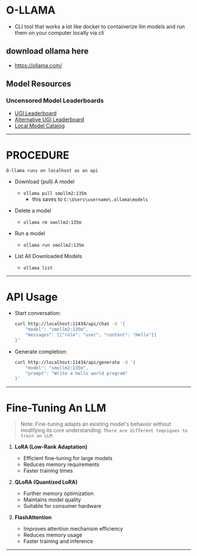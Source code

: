 # O-LLAMA
- CLI tool that works a lot like docker to containerize llm models and run them on your computer locally via cli

## download ollama here 
- https://ollama.com/

## Model Resources
### Uncensored Model Leaderboards
- [UGI Leaderboard](https://huggingface.co/spaces/beepbeepbruh/UGI-Leaderboard)
- [Alternative UGI Leaderboard](https://huggingface.co/spaces/DontPlanToEnd/UGI-Leaderboard)
- [Local Model Catalog](https://ollama.com/search)

--- 

# PROCEDURE
`O-llama runs on localhost as an api`

- Download (pull) A model 
    - `ollama pull smollm2:135m`
        - this saves to `C:\Users\username\.ollama\models`

- Delete a model 
    - `ollama rm smollm2:135m`

- Run a model 
    - `ollama run smollm2:135m`

- List All Downloaded Models
    - `ollama list`

---
# API Usage
- Start conversation:
    ```bash
    curl http://localhost:11434/api/chat -d '{
        "model": "smollm2:135m",
        "messages": [{"role": "user", "content": "Hello"}]
    }'
    ```

- Generate completion:
    ```bash
    curl http://localhost:11434/api/generate -d '{
        "model": "smollm2:135m",
        "prompt": "Write a hello world program"
    }'
    ```

---

# Fine-Tuning An LLM 
> Note: Fine-tuning adapts an existing model's behavior without modifying its core understanding.
`There are different teqniques to train an LLM`

1. **LoRA (Low-Rank Adaptation)**
   - Efficient fine-tuning for large models
   - Reduces memory requirements
   - Faster training times

2. **QLoRA (Quantized LoRA)**
   - Further memory optimization
   - Maintains model quality
   - Suitable for consumer hardware

3. **FlashAttention**
   - Improves attention mechanism efficiency
   - Reduces memory usage
   - Faster training and inference

---

